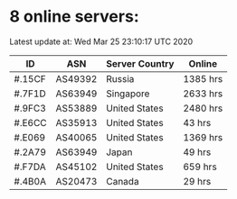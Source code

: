 # 8 online servers:

Latest update at: Wed Mar 25 23:10:17 UTC 2020

| ID | ASN | Server Country | Online |
| -- | --- | -------------- | ------ |
| #.15CF | AS49392 | Russia | 1385 hrs |
| #.7F1D | AS63949 | Singapore | 2633 hrs |
| #.9FC3 | AS53889 | United States | 2480 hrs |
| #.E6CC | AS35913 | United States | 43 hrs |
| #.E069 | AS40065 | United States | 1369 hrs |
| #.2A79 | AS63949 | Japan | 49 hrs |
| #.F7DA | AS45102 | United States | 659 hrs |
| #.4B0A | AS20473 | Canada | 29 hrs |

